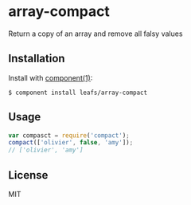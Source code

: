 # array-compact

  Return a copy of an array and remove all falsy values

## Installation

  Install with [component(1)](http://component.io):

    $ component install leafs/array-compact


## Usage

```js
var compasct = require('compact');
compact(['olivier', false, 'amy']);
// ['olivier', 'amy']
```



## License

  MIT
